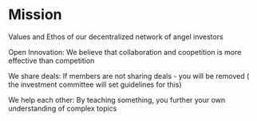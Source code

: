 # Mission
Values and Ethos of our decentralized network of angel investors



Open Innovation: We believe that collaboration and coopetition is more effective than competition

We share deals: If members are not sharing deals - you will be removed ( the investment committee will set guidelines for this)

We help each other: By teaching something, you further your own understanding of complex topics
